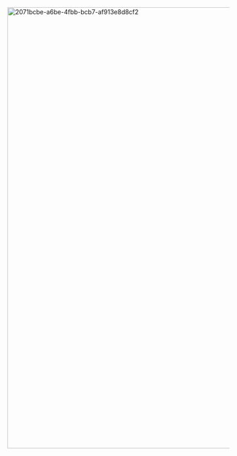 

<img width="1884" height="1000" alt="2071bcbe-a6be-4fbb-bcb7-af913e8d8cf2" src="https://github.com/user-attachments/assets/58d3aa70-8533-4414-8bbd-2736d3ea2065" />
